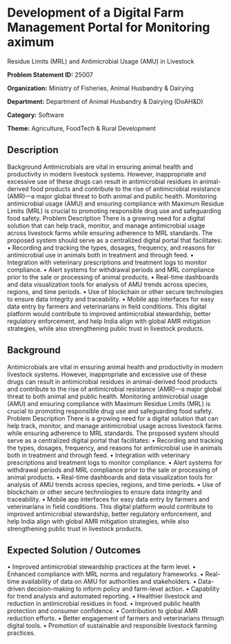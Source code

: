 # Development of a Digital Farm Management Portal for Monitoring aximum
Residue Limits (MRL) and Antimicrobial Usage (AMU) in Livestock

**Problem Statement ID:** 25007

**Organization:** Ministry of Fisheries, Animal Husbandry & Dairying

**Department:** Department of Animal Husbandry & Dairying (DoAH&D)

**Category:** Software

**Theme:** Agriculture, FoodTech & Rural Development

## Description

Background Antimicrobials are vital in ensuring animal health and productivity in modern livestock systems. However, inappropriate and excessive use of these drugs can result in antimicrobial residues in animal-derived food products and contribute to the rise of antimicrobial resistance (AMR)—a major global threat to both animal and public health. Monitoring antimicrobial usage (AMU) and ensuring compliance with Maximum Residue Limits (MRL) is crucial to promoting responsible drug use and safeguarding food safety. Problem Description There is a growing need for a digital solution that can help track, monitor, and manage antimicrobial usage across livestock farms while ensuring adherence to MRL standards. The proposed system should serve as a centralized digital portal that facilitates: • Recording and tracking the types, dosages, frequency, and reasons for antimicrobial use in animals both in treatment and through feed. • Integration with veterinary prescriptions and treatment logs to monitor compliance. • Alert systems for withdrawal periods and MRL compliance prior to the sale or processing of animal products. • Real-time dashboards and data visualization tools for analysis of AMU trends across species, regions, and time periods. • Use of blockchain or other secure technologies to ensure data integrity and traceability. • Mobile app interfaces for easy data entry by farmers and veterinarians in field conditions. This digital platform would contribute to improved antimicrobial stewardship, better regulatory enforcement, and help India align with global AMR mitigation strategies, while also strengthening public trust in livestock products.

## Background

Antimicrobials are vital in ensuring animal health and productivity in modern livestock systems. However, inappropriate and excessive use of these drugs can result in antimicrobial residues in animal-derived food products and contribute to the rise of antimicrobial resistance (AMR)—a major global threat to both animal and public health. Monitoring antimicrobial usage (AMU) and ensuring compliance with Maximum Residue Limits (MRL) is crucial to promoting responsible drug use and safeguarding food safety. Problem Description There is a growing need for a digital solution that can help track, monitor, and manage antimicrobial usage across livestock farms while ensuring adherence to MRL standards. The proposed system should serve as a centralized digital portal that facilitates: • Recording and tracking the types, dosages, frequency, and reasons for antimicrobial use in animals both in treatment and through feed. • Integration with veterinary prescriptions and treatment logs to monitor compliance. • Alert systems for withdrawal periods and MRL compliance prior to the sale or processing of animal products. • Real-time dashboards and data visualization tools for analysis of AMU trends across species, regions, and time periods. • Use of blockchain or other secure technologies to ensure data integrity and traceability. • Mobile app interfaces for easy data entry by farmers and veterinarians in field conditions. This digital platform would contribute to improved antimicrobial stewardship, better regulatory enforcement, and help India align with global AMR mitigation strategies, while also strengthening public trust in livestock products.

## Expected Solution / Outcomes

• Improved antimicrobial stewardship practices at the farm level. • Enhanced compliance with MRL norms and regulatory frameworks. • Real-time availability of data on AMU for authorities and stakeholders. • Data-driven decision-making to inform policy and farm-level action. • Capability for trend analysis and automated reporting. • Healthier livestock and reduction in antimicrobial residues in food. • Improved public health protection and consumer confidence. • Contribution to global AMR reduction efforts. • Better engagement of farmers and veterinarians through digital tools. • Promotion of sustainable and responsible livestock farming practices.

